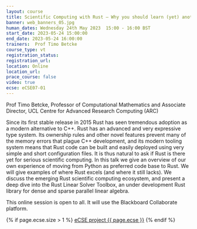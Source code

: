 ```yaml
---
layout: course
title: Scientific Computing with Rust – Why you should learn (yet) another language
banner: web_banners_05.jpg
human_dates: Wednesday 24th May 2023  15:00 - 16:00 BST
start_date: 2023-05-24 15:00:00
end_date: 2023-05-24 16:00:00
trainers:  Prof Timo Betcke
course_type: vt
registration_status:
registration_url:
location: Online
location_url:
prace_course: false
video: true
ecse: eCSE07-01
---
```


Prof Timo Betcke, Professor of Computational Mathematics and Associate Director, UCL Centre for Advanced Research Computing (ARC)

Since its first stable release in 2015 Rust has seen tremendous adoption as a modern alternative to C++.
Rust has an advanced and very expressive type system. Its ownership rules and other novel features
prevent many of the memory errors that plague C++ development, and its modern tooling system means
that Rust code can be built and easily deployed using very simple and short configuration files. It is thus natural to
ask if Rust is there yet for serious scientific computing. In this talk we give an overview of our own experience of moving
from Python as preferred code base to Rust. We will give examples of where Rust excels (and where it still lacks). We discuss
the emerging Rust scientific computing ecosystem, and present a deep dive into the Rust Linear Solver Toolbox, 
an under development Rust library for dense and sparse parallel linear algebra.


This online session is open to all. It will use the Blackboard Collaborate platform.

{% if page.ecse.size > 1 %}
<a href="{{ site.baseurl }}/ecse/reports/{{ page.ecse }}">eCSE project {{ page.ecse }}</a>
{% endif %}

<section id="service">
<!--
  <div class="row ">	

      <div class="col-xs-6 col-sm-4">
        <a class="ar2_linkbox ar2_linkbox-teal" 
          href="https://eu.bbcollab.com/guest/e3e736db4d264ae2929ff18b5e0303c7">
          <strong>Join Session</strong><br/>
          Join this online session in your browser
        </a>
      </div>

      <div class="col-xs-6 col-sm-4">
        <a class="ar2_linkbox ar2_linkbox-green" href="courses/"
           href="myevents.ics">
          <strong>Add to Calendar</strong><br/>
          Download ICS file to add this event to your calendar complete with join link
        </a>
      </div>

											
    </div>

-->



<h2><a name="video">Video</a></h2>

<div>

<iframe title="Video"  width="560" height="315" src="https://www.youtube.com/embed/H6ONF4nTIHc" frameborder="0" allow="accelerometer; autoplay; encrypted-media; gyroscope; picture-in-picture" allowfullscreen></iframe>

</div>



<!--

<section id="service">

    <div class="row ">	



      <div class="col-xs-6 col-sm-4">
        <a class="ar2_linkbox ar2_linkbox-teal" href="  ">
          <strong>Transcript</strong><br/>
          Download a transcript of the video audio
        </a>
      </div>



      <div class="col-xs-6 col-sm-4">
        <a class="ar2_linkbox ar2_linkbox-green" href="courses/"
           href="ARCHER2_Training_VT.pdf">
          <strong>Slides</strong><br/>
          Download pdf of the presentation.
        </a>
      </div>
										
    </div>

</section>
-->
